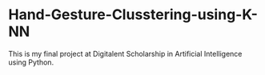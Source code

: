 # Hand-Gesture-Clusstering-using-K-NN

This is my final project at Digitalent Scholarship in Artificial Intelligence using Python.
